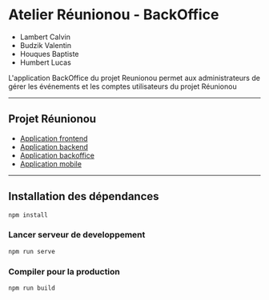 # Atelier Réunionou - BackOffice

- Lambert Calvin
- Budzik Valentin 
- Houques Baptiste
- Humbert Lucas

L'application BackOffice du projet Reunionou permet aux administrateurs de gérer les événements et 
les comptes utilisateurs du projet Réunionou

---

## Projet Réunionou

- [Application frontend](https://github.com/LucasHumbert/atelier2-front)
- [Application backend](https://github.com/LucasHumbert/atelier2-back)
- [Application backoffice](https://github.com/LucasHumbert/atelier2-backoffice)
- [Application mobile](https://github.com/LucasHumbert/atelier2-mobile)


---
## Installation des dépendances
```
npm install
```

### Lancer serveur de developpement
```
npm run serve
```

### Compiler pour la production
```
npm run build
```
